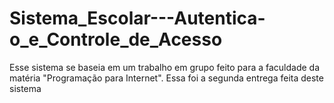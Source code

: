 # Sistema_Escolar---Autentica-o_e_Controle_de_Acesso
Esse sistema se baseia em um trabalho em grupo feito para a faculdade da matéria "Programação para Internet". Essa foi a segunda entrega feita deste sistema
